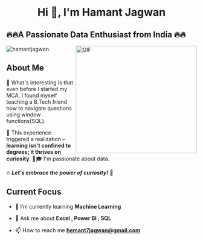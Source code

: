<h1 align="center">Hi 👋, I'm Hamant Jagwan</h1>
<h2 align="left">🔥🔥A Passionate Data Enthusiast from India 🔥🔥</h2>


<img align="right" img src="https://capturly.com/blog/wp-content/uploads/2018/02/Data-Website-Analytics.gif" width="320" height="285" alt="GIF">

<p align="top"> <img src="https://komarev.com/ghpvc/?username=hamantjagwan&label=Profile%20views&color=0e75b6&style=flat" alt="hamantjagwan" /> </p>

## About Me
🚀 What's interesting is that even before I started my MCA, I found myself teaching a B.Tech friend how to navigate questions using window functions(SQL).

📖 This experience triggered a realization – **learning isn't confined to degrees; it thrives on curiosity**. 🤔🎓
I'm passionate about data. 

 🔥 ***Let's embrace the power of curiosity!*** 🌟 
 ## Current Focus

- 🌱 I’m currently learning **Machine Learning**

- 💬 Ask me about **Excel , Power BI , SQL**

- 📫 How to reach me **hemant7jagwan@gmail.com**



